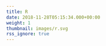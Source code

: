 ```yaml
---
title: R 
date: 2018-11-28T05:15:34.000+00:00
weight: 1
thumbnail: images/r.svg
rss_ignore: true
---
```

